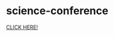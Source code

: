 # science-conference

[CLICK HERE!](https://priyanka-panaganti.github.io/science-conference/science20%Conference.html)
